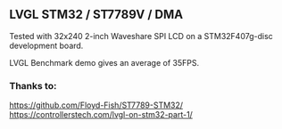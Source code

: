## LVGL STM32 / ST7789V / DMA

Tested with 32x240 2-inch Waveshare SPI LCD on a STM32F407g-disc development board.

LVGL Benchmark demo gives an average of 35FPS.

### Thanks to:
https://github.com/Floyd-Fish/ST7789-STM32/
https://controllerstech.com/lvgl-on-stm32-part-1/
